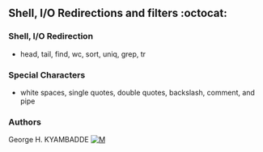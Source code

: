 ## Shell, I/O Redirections and filters :octocat:

### Shell, I/O Redirection
* head, tail, find, wc, sort, uniq, grep, tr

### Special Characters
* white spaces, single quotes, double quotes, backslash, comment, and pipe

### Authors
George H. KYAMBADDE [![M](https://upload.wikimedia.org/wikipedia/fr/thumb/c/c8/Twitter_Bird.svg/30px-Twitter_Bird.svg.png)](https://twitter.com/hk14_h)
